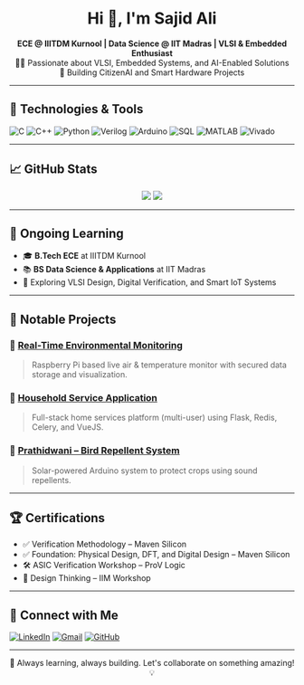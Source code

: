 <h1 align="center">Hi 👋, I'm Sajid Ali</h1>
<p align="center">
  <b>ECE @ IIITDM Kurnool | Data Science @ IIT Madras | VLSI & Embedded Enthusiast</b><br>
  👨‍💻 Passionate about VLSI, Embedded Systems, and AI-Enabled Solutions<br>
  🚀 Building CitizenAI and Smart Hardware Projects
</p>

---

## 🔧 Technologies & Tools
![C](https://img.shields.io/badge/C-informational?style=flat&logo=c)
![C++](https://img.shields.io/badge/C++-informational?style=flat&logo=cplusplus)
![Python](https://img.shields.io/badge/Python-informational?style=flat&logo=python)
![Verilog](https://img.shields.io/badge/Verilog-informational?style=flat)
![Arduino](https://img.shields.io/badge/Arduino-00979D?style=flat&logo=arduino)
![SQL](https://img.shields.io/badge/SQL-informational?style=flat&logo=sqlite)
![MATLAB](https://img.shields.io/badge/MATLAB-orange?style=flat)
![Vivado](https://img.shields.io/badge/Xilinx%20Vivado-FE5000?style=flat&logo=xilinx)

---

## 📈 GitHub Stats
<p align="center">
  <img src="https://github-readme-stats.vercel.app/api?username=sajid8524&show_icons=true&theme=tokyonight" />
  <img src="https://github-readme-stats.vercel.app/api/top-langs/?username=sajid8524&layout=compact&theme=tokyonight" />
</p>

---

## 🧠 Ongoing Learning
- 🎓 **B.Tech ECE** at IIITDM Kurnool
- 📚 **BS Data Science & Applications** at IIT Madras
- 🔬 Exploring VLSI Design, Digital Verification, and Smart IoT Systems

---

## 📌 Notable Projects

### 🔹 [Real-Time Environmental Monitoring](https://github.com/sajid8524/realtime-enviromental-monitoring)
> Raspberry Pi based live air & temperature monitor with secured data storage and visualization.

### 🔹 [Household Service Application](https://github.com/sajid8524/Household-service-application)
> Full-stack home services platform (multi-user) using Flask, Redis, Celery, and VueJS.

### 🔹 [Prathidwani – Bird Repellent System](https://github.com/sajid8524)
> Solar-powered Arduino system to protect crops using sound repellents.

---

## 🏆 Certifications
- ✅ Verification Methodology – Maven Silicon  
- ✅ Foundation: Physical Design, DFT, and Digital Design – Maven Silicon  
- 🛠️ ASIC Verification Workshop – ProV Logic  
- 🎯 Design Thinking – IIM Workshop  

---

## 🤝 Connect with Me
[![LinkedIn](https://img.shields.io/badge/LinkedIn-blue?style=flat&logo=linkedin)](https://www.linkedin.com/in/d-sajid-ali-75bb22286/)
[![Gmail](https://img.shields.io/badge/Gmail-red?style=flat&logo=gmail)](mailto:sajidali24012006@gmail.com)
[![GitHub](https://img.shields.io/badge/GitHub-000?style=flat&logo=github)](https://github.com/sajid8524)

---

<p align="center">
  🌱 Always learning, always building. Let's collaborate on something amazing! 💡
</p>
